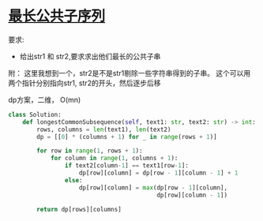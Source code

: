 # [最长公共子序列](https://leetcode-cn.com/problems/longest-common-subsequence/)

要求:

* 给出str1 和 str2,要求求出他们最长的公共子串

附： 这里我想到一个，str2是不是str1剔除一些字符串得到的子串。
这个可以用两个指针分别指向str1, str2的开头，然后逐步后移


dp方案，二维， O(mn)
```python
class Solution:
    def longestCommonSubsequence(self, text1: str, text2: str) -> int:
        rows, columns = len(text1), len(text2)
        dp = [[0] * (columns + 1) for _ in range(rows + 1)]

        for row in range(1, rows + 1):
            for column in range(1, columns + 1):
                if text2[column-1] == text1[row-1]:
                    dp[row][column] = dp[row - 1][column - 1] + 1
                else:
                    dp[row][column] = max(dp[row - 1][column],
                                          dp[row][column - 1])

        return dp[rows][columns]
```
